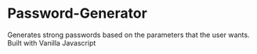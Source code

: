 # Password-Generator
Generates strong passwords based on the parameters that the user wants. Built with Vanilla Javascript
